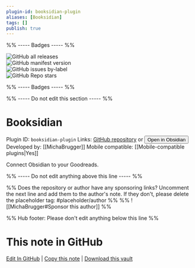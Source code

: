 ```yaml
---
plugin-id: booksidian-plugin
aliases: [Booksidian]
tags: []
publish: true
---
```


%% ----- Badges ----- %%

![GitHub all releases](https://img.shields.io/github/downloads/MichaBrugger/booksidian_plugin/total?color=573E7A&logo=github&style=for-the-badge)  
![GitHub manifest version](https://img.shields.io/github/manifest-json/v/MichaBrugger/booksidian_plugin?color=573E7A&logo=github&style=for-the-badge)  
![GitHub issues by-label](https://img.shields.io/github/issues/MichaBrugger/booksidian_plugin/help%20wanted?color=573E7A&logo=github&style=for-the-badge)  
![GitHub Repo stars](https://img.shields.io/github/stars/MichaBrugger/booksidian_plugin?color=573E7A&logo=github&style=for-the-badge)

%% ----- Badges ----- %%

%% ----- Do not edit this section ----- %%

# Booksidian

Plugin ID: `booksidian-plugin`
Links: [GitHub repository](https://github.com/MichaBrugger/booksidian_plugin) or [<button id=HH>Open in Obsidian</button>](obsidian://show-plugin?id=booksidian-plugin)
Developed by: [[MichaBrugger]]
Mobile compatible: [[Mobile-compatible plugins|Yes]]

Connect Obsidian to your Goodreads.

%% ----- Do not edit anything above this line ----- %%

%% Does the repository or author have any sponsoring links? Uncomment the next line and add them to the author's note. If they don't, please delete the placeholder tag: #placeholder/author %%
%% ![[MichaBrugger#Sponsor this author]] %%

%% Hub footer: Please don't edit anything below this line %%

# This note in GitHub

<span class="git-footer">[Edit In GitHub](https://github.dev/obsidian-community/obsidian-hub/blob/main/02%20-%20Community%20Expansions/02.05%20All%20Community%20Expansions/Plugins/booksidian-plugin.md "git-hub-edit-note") | [Copy this note](https://raw.githubusercontent.com/obsidian-community/obsidian-hub/main/02%20-%20Community%20Expansions/02.05%20All%20Community%20Expansions/Plugins/booksidian-plugin.md "git-hub-copy-note") | [Download this vault](https://github.com/obsidian-community/obsidian-hub/archive/refs/heads/main.zip "git-hub-download-vault") </span>
